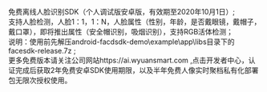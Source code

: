 免费离线人脸识别SDK（个人调试版安卓版，有效期至2020年10月1日）;     
支持人脸检测，人脸1：1，1：N，人脸属性（性别，年龄，是否戴眼镜，戴帽子，戴口罩），即将推出属性（安全帽识别，吸烟识别），支持RGB活体检测；    
说明：使用前先解压android-facdsdk-demo\example\app\libs目录下的facesdk-release.7z ;   
更多免费版本请关注公司网站https://ai.wyuansmart.com ,点击开发者中心，认证完成后获取2年免费安卓SDK使用期限，以及半年免费人像实时聚档私有化部署包无限次授权使用。
